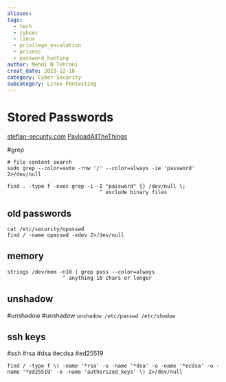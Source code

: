 ```yaml
---
aliases: 
tags:
  - tech
  - cybsec
  - linux
  - privilege_escalation
  - privesc
  - password_hunting
author: Mehdi N Tehrani
creat_date: 2023-12-18
category: Cyber Security
subcategory: Linux Pentesting
---
```

# Stored Passwords
[steflan-security.com](https://steflan-security.com/linux-privilege-escalation-credentials-harvesting/)
[PayloadAllTheThings](https://github.com/swisskyrepo/PayloadsAllTheThings/blob/master/Methodology%20and%20Resources/Linux%20-%20Privilege%20Escalation.md#looting-for-passwords)

#grep 
```
# file content search
sudo grep --color=auto -rnw '/' --color=always -ie 'password' 2>/dev/null

find . -type f -exec grep -i -I "password" {} /dev/null \;
                              ^ exclude binary files
```

## old passwords
```
cat /etc/security/opasswd
find / -name opasswd -xdev 2>/dev/null
```

## memory
```
strings /dev/mem -n10 | grep pass --color=always
                  ^ anything 10 chars or longer
```

## unshadow
#unshadow #unshadow 
`unshadow /etc/passwd /etc/shadow`

## ssh keys
#ssh #rsa #dsa #ecdsa #ed25519
```
find / -type f \( -name '*rsa' -o -name '*dsa' -o -name '*ecdsa' -o -name '*ed25519' -o -name 'authorized_keys' \) 2>/dev/null
```
